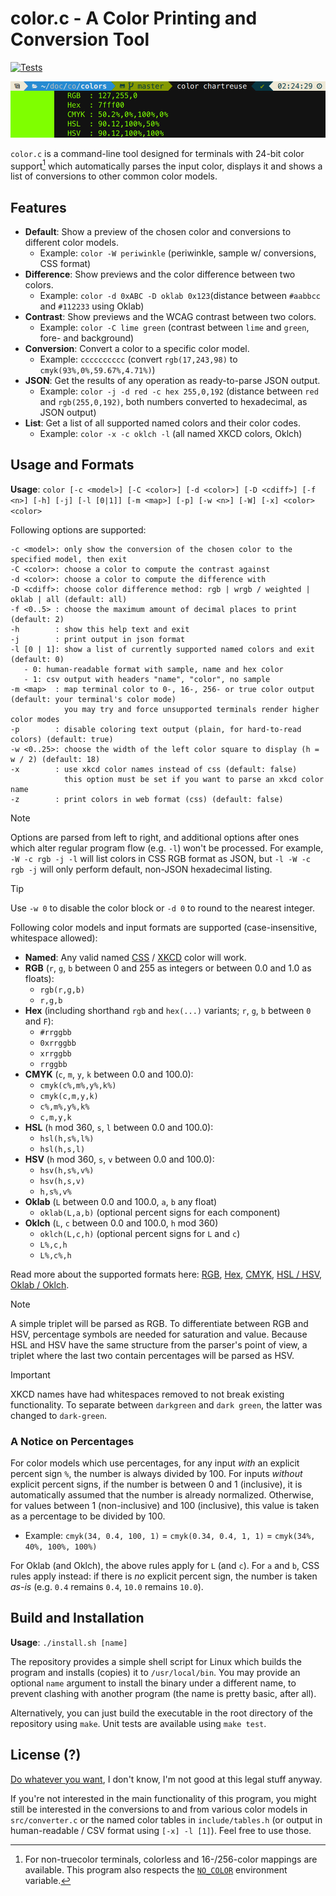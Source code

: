 # color.c - A Color Printing and Conversion Tool
[![Tests](https://github.com/FlamingLeo/color.c/actions/workflows/run-tests.yml/badge.svg)](https://github.com/FlamingLeo/color.c/actions/workflows/run-tests.yml)

![example run](img/example.png)

`color.c` is a command-line tool designed for terminals with 24-bit color support[^1] which automatically parses the input color, displays it and shows a list of conversions to other common color models.

[^1]: For non-truecolor terminals, colorless and 16-/256-color mappings are available. This program also respects the [`NO_COLOR`](https://no-color.org/) environment variable.

## Features
- **Default**: Show a preview of the chosen color and conversions to different color models.
    - Example: `color -W periwinkle` (periwinkle, sample w/ conversions, CSS format)
- **Difference**: Show previews and the color difference between two colors.
    - Example: `color -d 0xABC -D oklab 0x123`(distance between `#aabbcc` and `#112233` using Oklab)
- **Contrast**: Show previews and the WCAG contrast between two colors.
    - Example: `color -C lime green` (contrast between `lime` and `green`, fore- and background)
- **Conversion**: Convert a color to a specific color model.
    - Example: `cccccccccc` (convert `rgb(17,243,98)` to `cmyk(93%,0%,59.67%,4.71%)`)
- **JSON**: Get the results of any operation as ready-to-parse JSON output.
    - Example: `color -j -d red -c hex 255,0,192` (distance between `red` and `rgb(255,0,192)`, both numbers converted to hexadecimal, as JSON output)
- **List**: Get a list of all supported named colors and their color codes.
    - Example: `color -x -c oklch -l` (all named XKCD colors, Oklch)

## Usage and Formats
**Usage**: `color [-c <model>] [-C <color>] [-d <color>] [-D <cdiff>] [-f <n>] [-h] [-j] [-l [0|1]] [-m <map>] [-p] [-w <n>] [-W] [-x] <color> <color>`

Following options are supported:
```text
-c <model>: only show the conversion of the chosen color to the specified model, then exit
-C <color>: choose a color to compute the contrast against
-d <color>: choose a color to compute the difference with
-D <cdiff>: choose color difference method: rgb | wrgb / weighted | oklab | all (default: all)
-f <0..5> : choose the maximum amount of decimal places to print (default: 2)
-h        : show this help text and exit
-j        : print output in json format
-l [0 | 1]: show a list of currently supported named colors and exit (default: 0)
   - 0: human-readable format with sample, name and hex color
   - 1: csv output with headers "name", "color", no sample
-m <map>  : map terminal color to 0-, 16-, 256- or true color output (default: your terminal's color mode)
            you may try and force unsupported terminals render higher color modes
-p        : disable coloring text output (plain, for hard-to-read colors) (default: true)
-w <0..25>: choose the width of the left color square to display (h = w / 2) (default: 18)
-x        : use xkcd color names instead of css (default: false)
            this option must be set if you want to parse an xkcd color name
-z        : print colors in web format (css) (default: false)
```
> [!NOTE]  
> Options are parsed from left to right, and additional options after ones which alter regular program flow (e.g. `-l`) won't be processed. For example, `-W -c rgb -j -l` will list colors in CSS RGB format as JSON, but `-l -W -c rgb -j` will only perform default, non-JSON hexadecimal listing.

> [!TIP]
> Use `-w 0` to disable the color block or `-d 0` to round to the nearest integer.

Following color models and input formats are supported (case-insensitive, whitespace allowed):
- **Named**: Any valid named [CSS](https://github.com/bahamas10/css-color-names/blob/master/css-color-names.json) / [XKCD](https://xkcd.com/color/rgb/) color will work.
- **RGB** (`r`, `g`, `b` between 0 and 255 as integers or between 0.0 and 1.0 as floats): 
    - `rgb(r,g,b)`
    - `r,g,b`
- **Hex** (including shorthand `rgb` and `hex(...)` variants; `r`, `g`, `b` between `0` and `F`):
    - `#rrggbb`
    - `0xrrggbb`
    - `xrrggbb`
    - `rrggbb`
- **CMYK** (`c`, `m`, `y`, `k` between 0.0 and 100.0):
    - `cmyk(c%,m%,y%,k%)`
    - `cmyk(c,m,y,k)`
    - `c%,m%,y%,k%`
    - `c,m,y,k`
- **HSL** (`h` mod 360, `s`, `l` between 0.0 and 100.0):
    - `hsl(h,s%,l%)`
    - `hsl(h,s,l)`
- **HSV** (`h` mod 360, `s`, `v` between 0.0 and 100.0):
    - `hsv(h,s%,v%)`
    - `hsv(h,s,v)`
    - `h,s%,v%`
- **Oklab** (`L` between 0.0 and 100.0, `a`, `b` any float)
    - `oklab(L,a,b)` (optional percent signs for each component)
- **Oklch** (`L`, `c` between 0.0 and 100.0, `h` mod 360)
    - `oklch(L,c,h)` (optional percent signs for `L` and `c`)
    - `L%,c,h`
    - `L%,c%,h`

Read more about the supported formats here: [RGB](https://en.wikipedia.org/wiki/RGB_color_model), [Hex](https://en.wikipedia.org/wiki/Web_colors), [CMYK](https://en.wikipedia.org/wiki/CMYK_color_model), [HSL / HSV](https://en.wikipedia.org/wiki/HSL_and_HSV), [Oklab / Oklch](https://en.wikipedia.org/wiki/Oklab_color_space).

> [!NOTE]  
> A simple triplet will be parsed as RGB. To differentiate between RGB and HSV, percentage symbols are needed for saturation and value. Because HSL and HSV have the same structure from the parser's point of view, a triplet where the last two contain percentages will be parsed as HSV.

> [!IMPORTANT]  
> XKCD names have had whitespaces removed to not break existing functionality. To separate between `darkgreen` and `dark green`, the latter was changed to `dark-green`.

### A Notice on Percentages
For color models which use percentages, for any input *with* an explicit percent sign `%`, the number is always divided by 100. For inputs *without* explicit percent signs, if the number is between 0 and 1 (inclusive), it is automatically assumed that the number is already normalized. Otherwise, for values between 1 (non-inclusive) and 100 (inclusive), this value is taken as a percentage to be divided by 100.

- Example: `cmyk(34, 0.4, 100, 1)` = `cmyk(0.34, 0.4, 1, 1)` = `cmyk(34%, 40%, 100%, 100%)`

For Oklab (and Oklch), the above rules apply for `L` (and `c`). For `a` and `b`, CSS rules apply instead: if there is *no* explicit percent sign, the number is taken *as-is* (e.g. `0.4` remains `0.4`, `10.0` remains `10.0`).

## Build and  Installation
**Usage**: `./install.sh [name]`

The repository provides a simple shell script for Linux which builds the program and installs (copies) it to `/usr/local/bin`. You may provide an optional `name` argument to install the binary under a different name, to prevent clashing with another program (the name is pretty basic, after all).

Alternatively, you can just build the executable in the root directory of the repository using `make`. Unit tests are available using `make test`.

## License (?)
[Do whatever you want](https://en.wikipedia.org/wiki/WTFPL), I don't know, I'm not good at this legal stuff anyway.

If you're not interested in the main functionality of this program, you might still be interested in the conversions to and from various color models in `src/converter.c` or the named color tables in `include/tables.h` (or output in human-readable / CSV format using `[-x] -l [1]`). Feel free to use those.